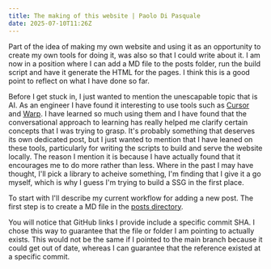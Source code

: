 ```yaml
---
title: The making of this website | Paolo Di Pasquale
date: 2025-07-10T11:26Z
---
```

Part of the idea of making my own website and using it as an opportunity to create my own tools for doing it, was also so that I could write about it. I am now in a position where I can add a MD file to the posts folder, run the build script and have it generate the HTML for the pages. I think this is a good point to reflect on what I have done so far.

Before I get stuck in, I just wanted to mention the unescapable topic that is AI. As an engineer I have found it interesting to use tools such as [Cursor](https://cursor.com/en) and [Warp](https://www.warp.dev/). I have learned so much using them and I have found that the conversational approach to learning has really helped me clarify certain concepts that I was trying to grasp. It's probably something that deserves its own dedicated post, but I just wanted to mention that I have leaned on these tools, particularly for writing the scripts to build and serve the website locally. The reason I mention it is because I have actually found that it encourages me to do more rather than less. Where in the past I may have thought, I'll pick a library to acheive something, I'm finding that I give it a go myself, which is why I guess I'm trying to build a SSG in the first place. 

To start with I'll describe my current workflow for adding a new post. The first step is to create a MD file in the [posts directory](https://github.com/pdp2/hi/tree/e676a82f5251cda1b254d91baf9fb7ee3f7128be/posts).

<aside data-type="note">
  You will notice that GitHub links I provide include a specific commit SHA. I chose this way to guarantee that the file or folder I am pointing to actually exists. This would not be the same if I pointed to the main branch because it could get out of date, whereas I can guarantee that the reference existed at a specific commit.
</aside>


